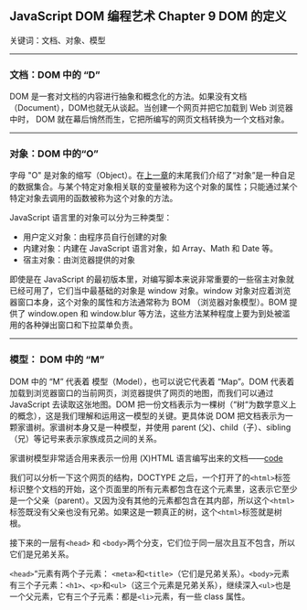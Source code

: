 ## JavaScript DOM 编程艺术 Chapter 9 DOM 的定义

关键词：文档、对象、模型

---

### 文档：DOM 中的 “D”

DOM 是一套对文档的内容进行抽象和概念化的方法。如果没有文档（Document），DOM也就无从谈起。当创建一个网页并把它加载到 Web 浏览器中时， DOM 就在幕后悄然而生，它把所编写的网页文档转换为一个文档对象。

---

### 对象：DOM 中的“O”

字母 "O" 是对象的缩写（Object）。在[上一章](JavaScriptDomNotes/Chapter8.md)的末尾我们介绍了“对象”是一种自足的数据集合。与某个特定对象相关联的变量被称为这个对象的属性；只能通过某个特定对象去调用的函数被称为这个对象的方法。

JavaScript 语言里的对象可以分为三种类型：

- 用户定义对象：由程序员自行创建的对象
- 内建对象：内建在 JavaScript 语言对象，如 Array、Math 和 Date 等。
- 宿主对象：由浏览器提供的对象

即使是在 JavaScript 的最初版本里，对编写脚本来说非常重要的一些宿主对象就已经可用了，它们当中最基础的对象是 window 对象。window 对象对应着浏览器窗口本身，这个对象的属性和方法通常称为 BOM （浏览器对象模型）。BOM 提供了 window.open 和 window.blur 等方法，这些方法某种程度上要为到处被滥用的各种弹出窗口和下拉菜单负责。

---

### 模型： DOM 中的 “M”

DOM 中的 “M” 代表着 模型（Model），也可以说它代表着 “Map”。DOM 代表着加载到浏览器窗口的当前网页，浏览器提供了网页的地图，而我们可以通过 JavaScript 去读取这张地图。DOM 把一份文档表示为一棵树（“树“为数学意义上的概念），这是我们理解和运用这一模型的关键。更具体说 DOM 把文档表示为一颗家谱树。家谱树本身又是一种模型，并使用 parent (父)、child（子）、sibling（兄）等记号来表示家族成员之间的关系。

家谱树模型非常适合用来表示一份用 (X)HTML 语言编写出来的文档——[code](JavaScriptDomCode/Demo1/demo1.html)

我们可以分析一下这个网页的结构，DOCTYPE 之后，一个打开了的`<html>`标签标识整个文档的开始，这个页面里的所有元素都包含在这个元素里，这表示它至少是一个父亲（parent）。又因为没有其他的元素都包含在其内部，所以这个`<html>`标签既没有父亲也没有兄弟。如果这是一颗真正的树，这个`<html>`标签就是树根。

接下来的一层有`<head>` 和 `<body>`两个分支，它们位于同一层次且互不包含，所以它们是兄弟关系。

`<head>`“元素有两个子元素： `<meta>`和`<title>`（它们是兄弟关系）。`<body>`元素有三个子元素：`<h1>`、`<p>`和`<ul>`（这三个元素是兄弟关系），继续深入`<ul>`也是一个父元素，它有三个子元素：都是`<li>`元素，有一些 class 属性。